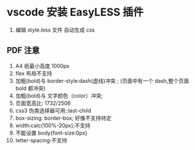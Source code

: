 # vscode 安装 EasyLESS 插件

1. 编辑 style.less 文件 自动生成 css

## PDF 注意

1. A4 纸最小高度 1000px
2. flex 布局不支持
3. 加粗(bold)与 border-style:dash(虚线)冲突 ; (页面中有一个 dash,整个页面 bold 都冲突)
4. 加粗(bold)与 文字颜色（color）冲突;
5. 页面宽高比: 1732/2506
6. css3 伪类选择器可用::last-child
7. box-sizing: border-box; 好像不支持待定
8. width:calc(100%-20px);不支持
9. 不能设置 body{font-size:0px}
10. letter-spacing:不支持

